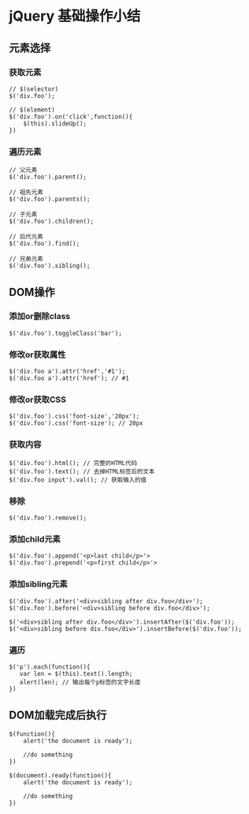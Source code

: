 # jQuery 基础操作小结

## 元素选择

### 获取元素

```
// $(selector)
$('div.foo');

// $(element)
$('div.foo').on('click',function(){
    $(this).slideUp();
})
```

### 遍历元素

```
// 父元素
$('div.foo').parent();

// 祖先元素
$('div.foo').parents();

// 子元素
$('div.foo').children();

// 后代元素
$('div.foo').find();

// 兄弟元素
$('div.foo').sibling();
```

## DOM操作

### 添加or删除class

```
$('div.foo').toggleClass('bar');
```

### 修改or获取属性

```
$('div.foo a').attr('href','#1');
$('div.foo a').attr('href'); // #1
```

### 修改or获取CSS

```
$('div.foo').css('font-size','20px');
$('div.foo').css('font-size'); // 20px
```

### 获取内容

```
$('div.foo').html(); // 完整的HTML代码
$('div.foo').text(); // 去掉HTML标签后的文本
$('div.foo input').val(); // 获取输入的值
```

### 移除

```
$('div.foo').remove();
```

### 添加child元素

```
$('div.foo').append('<p>last child</p>'>
$('div.foo').prepend('<p>first child</p>'>
```

### 添加sibling元素

```
$('div.foo').after('<div>sibling after div.foo</div>');
$('div.foo').before('<div>sibling before div.foo</div>');

$('<div>sibling after div.foo</div>').insertAfter($('div.foo'));
$('<div>sibling before div.foo</div>').insertBefore($('div.foo'));
```

### 遍历

```
$('p').each(function(){
   var len = $(this).text().length;
   alert(len); // 输出每个p标签的文字长度
})
```

## DOM加载完成后执行

```
$(function(){
    alert('the document is ready');

    //do something
})

$(document).ready(function(){
    alert('the document is ready');

    //do something
})
```



